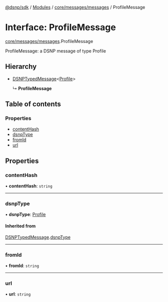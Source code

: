 [@dsnp/sdk](../README.md) / [Modules](../modules.md) / [core/messages/messages](../modules/core_messages_messages.md) / ProfileMessage

# Interface: ProfileMessage

[core/messages/messages](../modules/core_messages_messages.md).ProfileMessage

ProfileMessage: a DSNP message of type Profile

## Hierarchy

- [DSNPTypedMessage](core_messages_messages.dsnptypedmessage.md)<[Profile](../enums/core_messages_messages.dsnptype.md#profile)\>

  ↳ **ProfileMessage**

## Table of contents

### Properties

- [contentHash](core_messages_messages.profilemessage.md#contenthash)
- [dsnpType](core_messages_messages.profilemessage.md#dsnptype)
- [fromId](core_messages_messages.profilemessage.md#fromid)
- [url](core_messages_messages.profilemessage.md#url)

## Properties

### contentHash

• **contentHash**: `string`

___

### dsnpType

• **dsnpType**: [Profile](../enums/core_messages_messages.dsnptype.md#profile)

#### Inherited from

[DSNPTypedMessage](core_messages_messages.dsnptypedmessage.md).[dsnpType](core_messages_messages.dsnptypedmessage.md#dsnptype)

___

### fromId

• **fromId**: `string`

___

### url

• **url**: `string`
